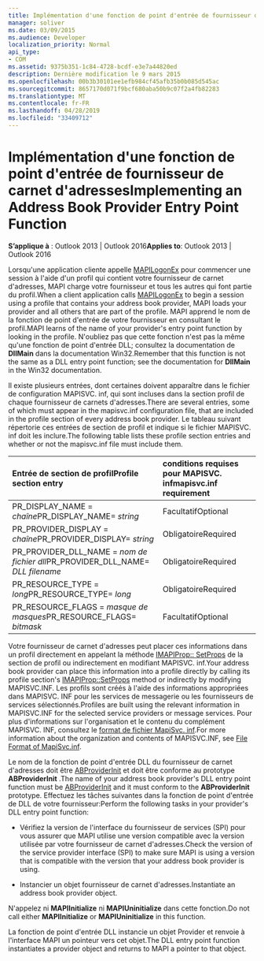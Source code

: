 ```yaml
---
title: Implémentation d'une fonction de point d'entrée de fournisseur de carnet d'adresses
manager: soliver
ms.date: 03/09/2015
ms.audience: Developer
localization_priority: Normal
api_type:
- COM
ms.assetid: 9375b351-1c84-4728-bcdf-e3e7a44820ed
description: Dernière modification le 9 mars 2015
ms.openlocfilehash: 00b3b30101ee1efb984cf45afb35b0b085d545ac
ms.sourcegitcommit: 8657170d071f9bcf680aba50b9c07f2a4fb82283
ms.translationtype: MT
ms.contentlocale: fr-FR
ms.lasthandoff: 04/28/2019
ms.locfileid: "33409712"
---
```

# <a name="implementing-an-address-book-provider-entry-point-function"></a><span data-ttu-id="91d84-103">Implémentation d'une fonction de point d'entrée de fournisseur de carnet d'adresses</span><span class="sxs-lookup"><span data-stu-id="91d84-103">Implementing an Address Book Provider Entry Point Function</span></span>

  
  
<span data-ttu-id="91d84-104">**S’applique à** : Outlook 2013 | Outlook 2016</span><span class="sxs-lookup"><span data-stu-id="91d84-104">**Applies to**: Outlook 2013 | Outlook 2016</span></span> 
  
<span data-ttu-id="91d84-105">Lorsqu'une application cliente appelle [MAPILogonEx](mapilogonex.md) pour commencer une session à l'aide d'un profil qui contient votre fournisseur de carnet d'adresses, MAPI charge votre fournisseur et tous les autres qui font partie du profil.</span><span class="sxs-lookup"><span data-stu-id="91d84-105">When a client application calls [MAPILogonEx](mapilogonex.md) to begin a session using a profile that contains your address book provider, MAPI loads your provider and all others that are part of the profile.</span></span> <span data-ttu-id="91d84-106">MAPI apprend le nom de la fonction de point d'entrée de votre fournisseur en consultant le profil.</span><span class="sxs-lookup"><span data-stu-id="91d84-106">MAPI learns of the name of your provider's entry point function by looking in the profile.</span></span> <span data-ttu-id="91d84-107">N'oubliez pas que cette fonction n'est pas la même qu'une fonction de point d'entrée DLL; consultez la documentation de **DllMain** dans la documentation Win32.</span><span class="sxs-lookup"><span data-stu-id="91d84-107">Remember that this function is not the same as a DLL entry point function; see the documentation for **DllMain** in the Win32 documentation.</span></span> 
  
<span data-ttu-id="91d84-108">Il existe plusieurs entrées, dont certaines doivent apparaître dans le fichier de configuration MAPISVC. inf, qui sont incluses dans la section profil de chaque fournisseur de carnets d'adresses.</span><span class="sxs-lookup"><span data-stu-id="91d84-108">There are several entries, some of which must appear in the mapisvc.inf configuration file, that are included in the profile section of every address book provider.</span></span> <span data-ttu-id="91d84-109">Le tableau suivant répertorie ces entrées de section de profil et indique si le fichier MAPISVC. inf doit les inclure.</span><span class="sxs-lookup"><span data-stu-id="91d84-109">The following table lists these profile section entries and whether or not the mapisvc.inf file must include them.</span></span>
  
|<span data-ttu-id="91d84-110">**Entrée de section de profil**</span><span class="sxs-lookup"><span data-stu-id="91d84-110">**Profile section entry**</span></span>|<span data-ttu-id="91d84-111">**conditions requises pour MAPISVC. inf**</span><span class="sxs-lookup"><span data-stu-id="91d84-111">**mapisvc.inf requirement**</span></span>|
|:-----|:-----|
|<span data-ttu-id="91d84-112">PR_DISPLAY_NAME = _chaîne_</span><span class="sxs-lookup"><span data-stu-id="91d84-112">PR_DISPLAY_NAME= _string_</span></span> <br/> |<span data-ttu-id="91d84-113">Facultatif</span><span class="sxs-lookup"><span data-stu-id="91d84-113">Optional</span></span>  <br/> |
|<span data-ttu-id="91d84-114">PR_PROVIDER_DISPLAY = _chaîne_</span><span class="sxs-lookup"><span data-stu-id="91d84-114">PR_PROVIDER_DISPLAY= _string_</span></span> <br/> |<span data-ttu-id="91d84-115">Obligatoire</span><span class="sxs-lookup"><span data-stu-id="91d84-115">Required</span></span>  <br/> |
|<span data-ttu-id="91d84-116">PR_PROVIDER_DLL_NAME = _nom de fichier dll_</span><span class="sxs-lookup"><span data-stu-id="91d84-116">PR_PROVIDER_DLL_NAME= _DLL filename_</span></span> <br/> |<span data-ttu-id="91d84-117">Obligatoire</span><span class="sxs-lookup"><span data-stu-id="91d84-117">Required</span></span>  <br/> |
|<span data-ttu-id="91d84-118">PR_RESOURCE_TYPE = _long_</span><span class="sxs-lookup"><span data-stu-id="91d84-118">PR_RESOURCE_TYPE= _long_</span></span> <br/> |<span data-ttu-id="91d84-119">Obligatoire</span><span class="sxs-lookup"><span data-stu-id="91d84-119">Required</span></span>  <br/> |
|<span data-ttu-id="91d84-120">PR_RESOURCE_FLAGS = _masque de masques_</span><span class="sxs-lookup"><span data-stu-id="91d84-120">PR_RESOURCE_FLAGS= _bitmask_</span></span> <br/> |<span data-ttu-id="91d84-121">Facultatif</span><span class="sxs-lookup"><span data-stu-id="91d84-121">Optional</span></span>  <br/> |
   
<span data-ttu-id="91d84-122">Votre fournisseur de carnet d'adresses peut placer ces informations dans un profil directement en appelant la méthode [IMAPIProp:: SetProps](imapiprop-setprops.md) de la section de profil ou indirectement en modifiant MAPISVC. inf.</span><span class="sxs-lookup"><span data-stu-id="91d84-122">Your address book provider can place this information into a profile directly by calling its profile section's [IMAPIProp::SetProps](imapiprop-setprops.md) method or indirectly by modifying MAPISVC.INF.</span></span> <span data-ttu-id="91d84-123">Les profils sont créés à l'aide des informations appropriées dans MAPISVC. INF pour les services de messagerie ou les fournisseurs de services sélectionnés.</span><span class="sxs-lookup"><span data-stu-id="91d84-123">Profiles are built using the relevant information in MAPISVC.INF for the selected service providers or message services.</span></span> <span data-ttu-id="91d84-124">Pour plus d'informations sur l'organisation et le contenu du complément MAPISVC. INF, consultez le [format de fichier MapiSvc. inf](file-format-of-mapisvc-inf.md).</span><span class="sxs-lookup"><span data-stu-id="91d84-124">For more information about the organization and contents of MAPISVC.INF, see [File Format of MapiSvc.inf](file-format-of-mapisvc-inf.md).</span></span>
  
<span data-ttu-id="91d84-125">Le nom de la fonction de point d'entrée DLL du fournisseur de carnet d'adresses doit être [ABProviderInit](abproviderinit.md) et doit être conforme au prototype **ABProviderInit** .</span><span class="sxs-lookup"><span data-stu-id="91d84-125">The name of your address book provider's DLL entry point function must be [ABProviderInit](abproviderinit.md) and it must conform to the **ABProviderInit** prototype.</span></span> <span data-ttu-id="91d84-126">Effectuez les tâches suivantes dans la fonction de point d'entrée de DLL de votre fournisseur:</span><span class="sxs-lookup"><span data-stu-id="91d84-126">Perform the following tasks in your provider's DLL entry point function:</span></span> 
  
- <span data-ttu-id="91d84-127">Vérifiez la version de l'interface du fournisseur de services (SPI) pour vous assurer que MAPI utilise une version compatible avec la version utilisée par votre fournisseur de carnet d'adresses.</span><span class="sxs-lookup"><span data-stu-id="91d84-127">Check the version of the service provider interface (SPI) to make sure MAPI is using a version that is compatible with the version that your address book provider is using.</span></span>
    
- <span data-ttu-id="91d84-128">Instancier un objet fournisseur de carnet d'adresses.</span><span class="sxs-lookup"><span data-stu-id="91d84-128">Instantiate an address book provider object.</span></span>
    
<span data-ttu-id="91d84-129">N'appelez ni **MAPIInitialize** ni **MAPIUninitialize** dans cette fonction.</span><span class="sxs-lookup"><span data-stu-id="91d84-129">Do not call either **MAPIInitialize** or **MAPIUninitialize** in this function.</span></span> 
  
<span data-ttu-id="91d84-130">La fonction de point d'entrée DLL instancie un objet Provider et renvoie à l'interface MAPI un pointeur vers cet objet.</span><span class="sxs-lookup"><span data-stu-id="91d84-130">The DLL entry point function instantiates a provider object and returns to MAPI a pointer to that object.</span></span> 
  

